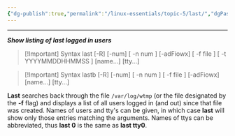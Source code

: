 ```yaml
---
{"dg-publish":true,"permalink":"/linux-essentials/topic-5/last/","dgPassFrontmatter":true}
---
```


---
___Show listing of last logged in users___

> [!Important] Syntax
	last [-R] [-num] [ -n num ] [-adFiowx] [ -f file ] [ -t YYYYMMDDHHMMSS ] [name...] [tty...]


> [!Important] Syntax
	lastb [-R] [-num] [ -n num ] [ -f file ] [-adFiowx] [name...] [tty...]

**Last** searches back through the file `/var/log/wtmp` (or the file designated by the **-f** flag) and displays a list of all users logged in (and out) since that file was created. Names of users and tty's can be given, in which case **last** will show only those entries matching the arguments. Names of ttys can be abbreviated, thus **last 0** is the same as **last tty0**.